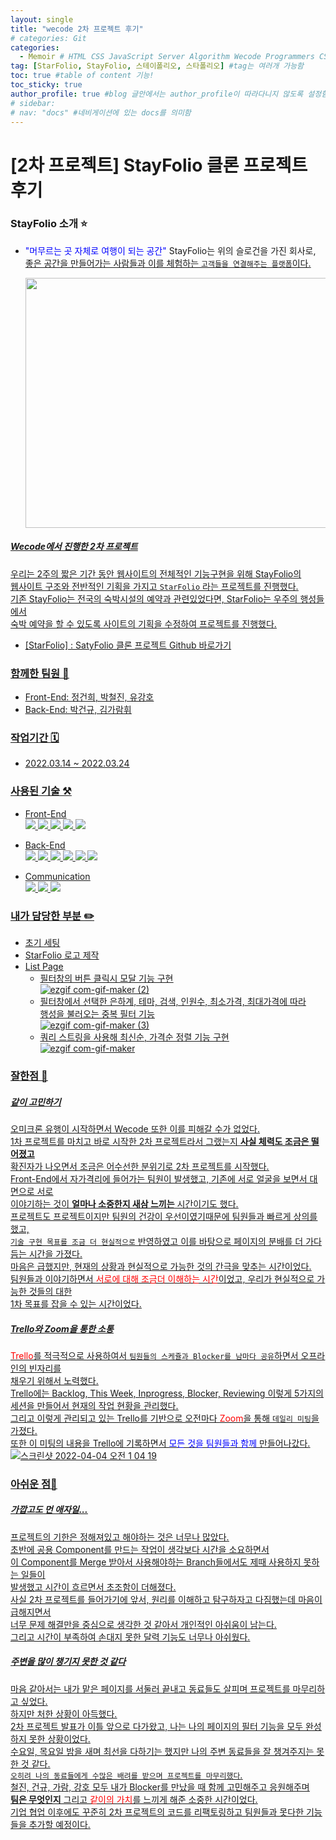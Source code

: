 ```yaml
---
layout: single
title: "wecode 2차 프로젝트 후기"
# categories: Git
categories:
  - Memoir # HTML CSS JavaScript Server Algorithm Wecode Programmers CS vsCode
tag: [StarFolio, StayFolio, 스테이폴리오, 스타폴리오] #tag는 여러개 가능함
toc: true #table of content 기능!
toc_sticky: true
author_profile: true #blog 글안에서는 author_profile이 따라다니지 않도록 설정함
# sidebar:
# nav: "docs" #네비게이션에 있는 docs를 의미함
---
```

# [2차 프로젝트] StayFolio 클론 프로젝트 후기  
### StayFolio 소개 ⭐️
- <span style="color:blue">"머무르는 곳 자체로 여행이 되는 공간"</span> StayFolio는 위의 슬로건을 가진 회사로,  
<u>좋은 공간을 만들어가는 사람들<u>과 이를 체험하는  `고객들을 연결해주는 플랫폼`이다.   

  <img src="https://user-images.githubusercontent.com/87808288/161560362-25342ab3-f368-4882-a92d-6382b5e1fcea.png" width="600" height="400">   

##### Wecode에서 진행한 2차 프로젝트  
우리는 2주의 짧은 기간 동안 웹사이트의 전체적인 기능구현을 위해 StayFolio의  
<u>웹사이트 구조와 전반적인 기획</u>을 가지고 `StarFolio` 라는 프로젝트를 진행했다.  
기존 StayFolio는 전국의 숙박시설의 예약과 관련있었다면, StarFolio는 우주의 행성들에서   
숙박 예약을 할 수 있도록 사이트의 기획을 수정하여 프로젝트를 진행했다.  

- [StarFolio] : [SatyFolio 클론 프로젝트 Github 바로가기](https://github.com/gunhee-jeong/30-2nd-Starfolio-frontend)  

### 함께한 팀원 👫
- Front-End: 정건희, 박철진, 유강호   
- Back-End: 박건규, 김가람휘  

### 작업기간 🗓  
- 2022.03.14 ~ 2022.03.24  

### 사용된 기술 ⚒  
- Front-End  
<a href="#"><img src="https://img.shields.io/badge/HTML-DD4B25?style=plastic&logo=html&logoColor=white"/></a>
<a href="#"><img src="https://img.shields.io/badge/SASS-254BDD?style=plastic&logo=sass&logoColor=white"/></a>
<a href="#"><img src="https://img.shields.io/badge/javascript-EFD81D?style=plastic&logo=javascript&logoColor=white"/></a>
<a href="#"><img src="https://img.shields.io/badge/React-68D5F3?style=plastic&logo=react&logoColor=white"/></a>
<a href="#"><img src="https://img.shields.io/badge/styled%20components-DB7093?style=plastic&logo=styled-components&logoColor=white"/></a>
    
    
- Back-End  
<a href="#"><img src="https://img.shields.io/badge/python-3873A9?style=plastic&logo=python&logoColor=white"/></a>
<a href="#"><img src="https://img.shields.io/badge/Django-0B4B33?style=plastic&logo=django&logoColor=white"/></a>
<a href="#"><img src="https://img.shields.io/badge/MySQL-005E85?style=plastic&logo=mysql&logoColor=white"/></a>
<a href="#"><img src="https://img.shields.io/badge/AWS-FF9701?style=plastic&logo=aws&logoColor=white"/></a>
<a href="#"><img src="https://img.shields.io/badge/docker-0040FF?style=plastic&logo=docker&logoColor=white"/></a>
<a href="#"><img src="https://img.shields.io/badge/postman-F76934?style=plastic&logo=postman&logoColor=white"/></a>
    
- Communication  
<a href="#"><img src="https://img.shields.io/badge/github-1B1E23?style=plastic&logo=github&logoColor=white"/></a>
<a href="#"><img src="https://img.shields.io/badge/Slack-D91D57?style=plastic&logo=slack&logoColor=white"/></a>
<a href="#"><img src="https://img.shields.io/badge/Trello-2580F7?style=plastic&logo=trello&logoColor=white"/></a>

### 내가 담당한 부분 ✏️  
- 초기 세팅  
- StarFolio 로고 제작
- List Page  
  - 필터창의 버튼 클릭시 모달 기능 구현  
  ![ezgif com-gif-maker (2)](https://user-images.githubusercontent.com/87808288/160289167-b0c9bbc4-8a12-45bd-b716-774a42f8fe53.gif)   
  - 필터창에서 선택한 은하계, 테마, 검색, 인원수, 최소가격, 최대가격에 따라  
  행성을 불러오는 중복 필터 기능  
  ![ezgif com-gif-maker (3)](https://user-images.githubusercontent.com/87808288/160289229-0d57b38a-acad-413a-b83a-977fea62c3f8.gif)  
  - 쿼리 스트링을 사용해 최신순, 가격순 정렬 기능 구현  
  ![ezgif com-gif-maker](https://user-images.githubusercontent.com/87808288/160289028-9e9bd143-e039-43cc-83ac-20a8b8df7cd0.gif)  

### 잘한점 🍏  
##### 같이 고민하기
<u>오미크론 유행</u>이 시작하면서 Wecode 또한 이를 피해갈 수가 없었다.  
1차 프로젝트를 마치고 바로 시작한 2차 프로젝트라서 그랬는지 **사실 체력도 조금은 떨어졌고**    
확진자가 나오면서 조금은 어수선한 분위기로 2차 프로젝트를 시작했다.  
Front-End에서 자가격리에 들어가는 팀원이 발생했고, 기존에 <u>서로 얼굴을 보면서 대면으로</u> 서로  
이야기하는 것이 **얼마나 소중한지 새삼 느끼는** 시간이기도 했다.  
프로젝트도 프로젝트이지만 팀원의 건강이 우선이였기때문에 팀원들과 빠르게 상의를 했고,  
`기술 구현 목표를 조금 더 현실적으로` 반영하였고 이를 바탕으로 페이지의 분배를 더 가다듬는 시간을 가졌다.  
마음은 급했지만, <u>현재의 상황과 현실적으로 가능한 것의 간극을 맞추는</u> 시간이었다.  
팀원들과 이야기하면서 <span style="color:red">서로에 대해 조금더 이해하는 시간</span>이었고, 우리가 현실적으로 가능한 것들의 대한  
1차 목표를 잡을 수 있는 시간이었다.  

##### Trello와 Zoom을 통한 소통  
<span style="color:red">Trello</span>를 적극적으로 사용하여서 `팀원들의 스케쥴과 Blocker를 남마다 공유`하면서 오프라인의 빈자리를  
채우기 위해서 노력했다.  
Trello에는 <u>Backlog, This Week, Inprogress, Blocker, Reviewing</u> 이렇게 5가지의  
세션을 만들어서 현재의 작업 현황을 관리했다.  
그리고 이렇게 관리되고 있는 Trello를 기반으로 오전마다 <span style="color:red">Zoom</span>을 통해 `데일리 미팅`을 가졌다.  
또한 이 미팅의 내용을 Trello에 기록하면서 <span style="color:blue">모든 것을 팀원들과 함께</span> 만들어나갔다.  
![스크린샷 2022-04-04 오전 1 04 19](https://user-images.githubusercontent.com/87808288/162076893-b11eaabc-d57b-4b6d-be74-7ffc164d5061.png)

### 아쉬운 점🍎
##### 가깝고도 먼 애자일...  
프로젝트의 기한은 정해져있고 해야하는 것은 너무나 많았다.  
초반에 공용 Component를 만드는 작업이 생각보다 시간을 소요하면서  
이 Component를 Merge 받아서 사용해야하는 Branch들에서도 제때 사용하지 못하는 일들이  
발생했고 시간이 흐르면서 초조함이 더해졌다.  
사실 2차 프로젝트를 들어가기에 앞서, 원리를 이해하고 탐구하자고 다짐했는데 마음이 급해지면서  
너무 문제 해결만을 중심으로 생각한 것 같아서 개인적인 아쉬움이 남는다.  
그리고 시간이 부족하여 손대지 못한 달력 기능도 너무나 아쉬웠다.  
##### 주변을 많이 챙기지 못한 것 같다  
마음 같아서는 내가 맡은 페이지를 서둘러 끝내고 동료들도 살피며 프로젝트를 마무리하고 싶었다.  
하지만 처한 상황이 아득했다.  
2차 프로젝트 발표가 이틀 앞으로 다가왔고, 나는 나의 페이지의 필터 기능을 모두 완성하지 못한 상황이었다.  
수요일, 목요일 밤을 새며 최선을 다하기는 했지만 나의 주변 동료들을 잘 챙겨주지는 못한 것 같다.  
`오히려 나의 동료들에게 수많은 배려를 받으며 프로젝트를 마무리했다`.  
철진, 건규, 가람, 강호 모두 내가 Blocker를 만났을 때 함께 고민해주고 응원해주며  
**팀은 무엇인지** 그리고 <span style="color:red">같이의 가치</span>를 느끼게 해준 소중한 시간이었다.  
기업 협업 이후에도 꾸준히 2차 프로젝트의 코드를 리팩토링하고 팀원들과 못다한 기능들을 추가할 예정이다.  



<!-- ### 2. Link 넣기

```

유형 1: (설명어를 입력) : [gunhee's coding blog](https://gunhee-jeong.github.io/)
유형 2: (URL 자동연결) : <https://gunhee-jeong.github.io/>
유형 3: (동일 파일 내 '문단으로 이동') : [1. Header로 이동](###-1-header)

```

유형 1: (설명어를 입력) : [gunhee's coding blog](https://gunhee-jeong.github.io/)
유형 2: (URL 자동연결) : <https://gunhee-jeong.github.io/>
유형 3: (동일 파일 내 '문단으로 이동') : [1. Header로 이동](#1-header)
유형 3의 방법

1. 특수문자를 제거
2. 스페이스는 -로 바꾸고
3. 대문자는 소문자로!
   그래서 ### 1. Header -> #1-header

## Link: [google][https://www.google.com/]

### 3. 수평선

```

---

```

---

### 4. 라인 바꾸기

```

스페이스바를 2번 눌러주면 다음칸으로
이동할 수 있어요!

```

---

스페이스바를 2번 눌러주면
다음칸으로 이동할 수 있어요!

### 5. list 만들기

```

1. 1번
2. 2번
3. 3번

- 순서없는 list
  - 순서없는 list
    - 순서없는 list

```

1. 1번
2. 2번
3. 3번

- 순서없는 list
  - 순서없는 list
    - 순서없는 list

---

### 6. font 관련

```

**진하게** -> 볼드
_기울여서_ -> 이탤릭체
~~취소선~~ -> 취소선

<ul>밑줄넣기</ul> -> 밑줄
<span style="color:red">빨간 글씨</span> -> 글자색
이것이 `인라인` 입니다 -> 인라인 코드
```

**진하게** -> 볼드
_기울여서_ -> 이탤릭체
~~취소선~~ -> 취소선
<u>밑줄넣기</u> -> 밑줄
<span style="color:red">빨간 글씨</span>
이것이 `인라인` 입니다 -> 인라인 코드

---

### 7. 인용구문

```
> coding
>
> > JavaScript
> >
> > > 내가 프짱!
```

> coding
>
> > JavaScript
> >
> > > 내가 프짱!

---

### 8. 이미지 삽입

```
유형1: ('사이즈를 조절' -> HTML 태그 사용) : <img src="https://gunhee-jeong.github.io/assets/images/blogLogo.png" width="400" height="200">
유형2: (이미지 삽입 후 -> 링크 걸기)
[![이미지](https://gunhee-jeong.github.io/assets/images/blogLogo/blogLogo.png)](https://gunhee-jeong.github.io/)
```

유형1: ('사이즈를 조절' -> HTML 태그 사용) : <img src="https://gunhee-jeong.github.io/assets/images/blogLogo.png" width="400" height="200">
유형2: (이미지 삽입 후 -> 링크 걸기)
[![이미지](https://gunhee-jeong.github.io/assets/images/blogLogo.png)](https://gunhee-jeong.github.io/)

### 9. 표 만들기

```
||국어|영어|
| :--- | ---: | :--: |
|건희 | 100점 | 100점
|철수 | 100점 | 100점
```

|      |  국어 | 영어  |
| :--- | ----: | :---: |
| 건희 | 100점 | 100점 |
| 철수 | 100점 | 100점 |

> - header를 넣고 싶은 경우 ---을 사용하고 :을 이용하여 정렬에 사용함!

### 10. 토글 만들기

```
<details>
<summary>여기를 누르세요</summary>
<div markdown="1">
숨겨진 내용
</div>
</details>
```

<details>
<summary>여기를 누르세요</summary>
<div markdown="1">
숨겨진 내용
</div>
</details> -->
